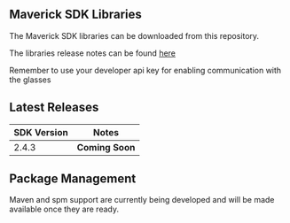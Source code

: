 ## Maverick SDK Libraries

The Maverick SDK libraries can be downloaded from this repository.

The libraries release notes can be found [here](./docs/README.md)

Remember to use your developer api key for enabling communication with the glasses

## Latest Releases

|SDK Version | Notes
|-----------|-----------
|2.4.3|**Coming Soon**

## Package Management

Maven and spm support are currently being developed and will be made available once they are ready.
